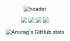 <div align="center">
  
  ![header](https://capsule-render.vercel.app/api?type=cylinder&color=FFF8CC&height=150&section=header&text=NEMOmeovv&fontColor=000000&fontSize=70&animation=fadeIn&fontAlignY=55)

<p>
  
<a href="https://www.youtube.com/@Jekipung07" target="_blank"><img src="https://img.shields.io/badge/-YouTube-red?style=flat-square&logo=youtube&logocolor=red"/></a>
<a href="https://twitter.com/Jekipung" target="_blank"><img src="https://img.shields.io/badge/-Twitter-blue?style=flat-square&logo=Twitter&logocolor=blue"/></a>
<a href="https://www.roblox.com/users/877344635/profile" target="_blank"><img src="https://img.shields.io/badge/-Roblox-lightgrey?style=flat-square&logo=roblox&logocolor=White"/></a>
<a href="https://www.twitch.tv/jekipung" target="_blank"><img src="https://img.shields.io/badge/-Twitch-blueviolet?style=flat-square&logo=twitch&logocolor=blueviolet"/></a>

</p>

![Anurag's GitHub stats](https://github-readme-stats.vercel.app/api?username=NEMOmeovv&show_icons=true&theme=solarized-light)

</div>
